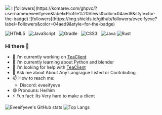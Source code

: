 <img src='https://raw.githubusercontent.com/eveeifyeve/eveeify/main/minecraft.png'/>
! [followers](https://komarev.com/ghpvc/?username=eveeifyeve&label=Profile%20Views&color=04aed9&style=for-the-badge)
![followers](https://img.shields.io/github/followers/eveeifyeve?label=Followers&color=04aed9&style=for-the-badge)


![HTML5](https://img.shields.io/badge/html5-%23E34F26.svg?style=for-the-badge&logo=html5&logoColor=white) &nbsp;
![JavaScript](https://img.shields.io/badge/javascript-%23323330.svg?style=for-the-badge&logo=javascript&logoColor=%23F7DF1E) &nbsp;
![Gradle](https://img.shields.io/badge/Gradle-02303A.svg?style=for-the-badge&logo=Gradle&logoColor=white) &nbsp;
![CSS3](https://img.shields.io/badge/css3-%231572B6.svg?style=for-the-badge&logo=css3&logoColor=white) &nbsp;
![Java](https://img.shields.io/badge/java-%23ED8B00.svg?style=for-the-badge&logo=openjdk&logoColor=white)
![Rust](https://img.shields.io/badge/rust-%23000000.svg?style=for-the-badge&logo=rust&logoColor=white)

### Hi there 👋
- 🔭 I’m currently working on [ TeaClient ]("https://www.github.com/TeaclientMinecraft")
- 🌱 I’m currently learning about Python and blender
- 🤔 I’m looking for help with [ TeaClient ]("https://www.discord.gg/teaclient")
- 💬 Ask me about About Any Langrague Listed or Contributing
- 📫 How to reach me: 
  - Discord: eveeifyeve
- 😄 Pronouns: He/him
- ⚡ Fun fact: Its Very hard to make a client

![Eveeifyeve's GitHub stats](https://github-stats-eight-bay.vercel.app/api?username=eveeifyeve&show_icons=true&theme=onedark&text_color=AFAFAF&title_color=FFFFFF&icon_color=35CF5C)
![Top Langs](https://github-stats-eight-bay.vercel.app/api/top-langs/?username=eveeifyeve&show_icons=true&theme=onedark&text_color=AFAFAF&title_color=FFFFFF&icon_color=35CF5C&layout=compact)
